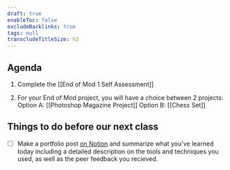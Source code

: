 ```yaml
---
draft: true
enableToc: false
excludeBacklinks: true
tags: null
transcludeTitleSize: h2
---
```


## Agenda
1. Complete the [[End of Mod 1 Self Assessment]]

2. For your End of Mod project, you will have a choice between 2 projects:
Option A: [[Photoshop Magazine Project]]
Option B: [[Chess Set]]

## Things to do before our next class
- [ ] Make a portfolio post [on Notion](https://notion.so) and summarize what you've learned today including a detailed description on the tools and techniques you used, as well as the peer feedback you recieved.